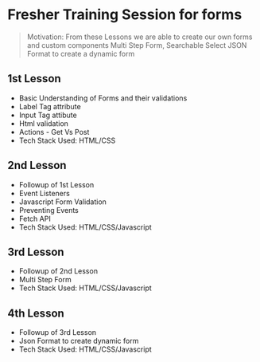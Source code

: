# Fresher Training Session for forms 

> Motivation: From these Lessons we are able to create our own forms and custom components 
> Multi Step Form, Searchable Select
> JSON Format to create a dynamic form 

## 1st Lesson
- Basic Understanding of Forms and their validations
- Label Tag attribute
- Input Tag attibute
- Html validation
- Actions - Get Vs Post 
- Tech Stack Used: HTML/CSS 

## 2nd Lesson
- Followup of 1st Lesson
- Event Listeners 
- Javascript Form Validation 
- Preventing Events 
- Fetch API
- Tech Stack Used: HTML/CSS/Javascript


## 3rd Lesson

- Followup of 2nd Lesson
- Multi Step Form
- Tech Stack Used: HTML/CSS/Javascript

## 4th Lesson
- Followup of 3rd Lesson
- Json Format to create dynamic form
- Tech Stack Used: HTML/CSS/Javascript

